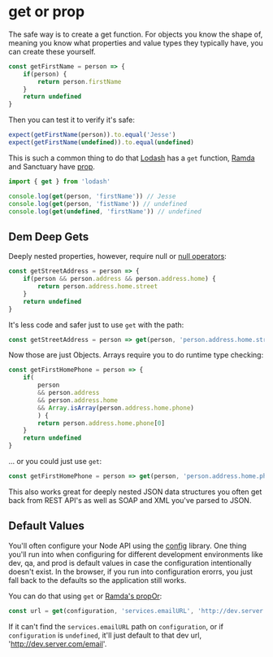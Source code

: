 # get or prop

The safe way is to create a get function. For objects you know the shape of, meaning you know what properties and value types they typically have, you can create these yourself.

```javascript
const getFirstName = person => {
    if(person) {
        return person.firstName
    }
    return undefined
}
```

Then you can test it to verify it's safe:

```javascript
expect(getFirstName(person)).to.equal('Jesse')
expect(getFirstName(undefined)).to.equal(undefined)
```

This is such a common thing to do that [Lodash](https://lodash.com/docs/4.17.10#get) has a `get` function, [Ramda](https://ramdajs.com/docs/#prop) and Sanctuary have [prop](https://sanctuary.js.org/#prop).

```javascript
import { get } from 'lodash'

console.log(get(person, 'firstName')) // Jesse
console.log(get(person, 'fistName')) // undefined
console.log(get(undefined, 'firstName')) // undefined
```

## Dem Deep Gets

Deeply nested properties, however, require null or [null operators](https://github.com/tc39/proposal-nullish-coalescing):

```javascript
const getStreetAddress = person => {
    if(person && person.address && person.address.home) {
        return person.address.home.street
    }
    return undefined
}
```

It's less code and safer just to use `get` with the path:

```javascript
const getStreetAddress = person => get(person, 'person.address.home.street')
```

Now those are just Objects. Arrays require you to do runtime type checking:

```javascript
const getFirstHomePhone = person => {
    if(
        person 
        && person.address 
        && person.address.home 
        && Array.isArray(person.address.home.phone)
        ) {
        return person.address.home.phone[0]
    }
    return undefined
}
```

... or you could just use `get`:

```javascript
const getFirstHomePhone = person => get(person, 'person.address.home.phone[0]')
```

This also works great for deeply nested JSON data structures you often get back from REST API's as well as SOAP and XML you've parsed to JSON.

## Default Values

You'll often configure your Node API using the [config](https://github.com/lorenwest/node-config) library. One thing you'll run into when configuring for different development environments like dev, qa, and prod is default values in case the configuration intentionally doesn't exist. In the browser, if you run into configuration erorrs, you just fall back to the defaults so the application still works. 

You can do that using `get` or [Ramda's propOr](https://ramdajs.com/docs/#propOr):

```javascript
const url = get(configuration, 'services.emailURL', 'http://dev.server.com/email')
```

If it can't find the `services.emailURL` path on `configuration`, or if `configuration` is `undefined`, it'll just default to that dev url, 'http://dev.server.com/email'.
